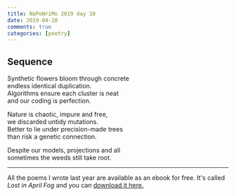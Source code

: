 ```yaml
---   
title: NaPoWriMo 2019 day 10  
date: 2019-04-10
comments: true  
categories: [poetry] 
---  
```

  
<h2>Sequence</h2>  
<!-- /wp:heading -->  

  
<p>Synthetic flowers bloom through concrete <br />endless identical duplication.<br />Algorithms ensure each cluster is neat<br />and our coding is perfection.</p>  


  
<p>Nature is chaotic, impure and free,<br />we discarded untidy mutations.<br />Better to lie under precision-made trees<br />than risk a genetic connection.</p>  


  
<p>Despite our models, projections and all<br />sometimes the weeds still take root.</p>  


  <hr>

     
  <p>All the poems I wrote last year are available as an ebook for free. It's called <em>Lost in April Fog </em>and you can <a href="/aprilfog/">download it here. </a></p>  
  
